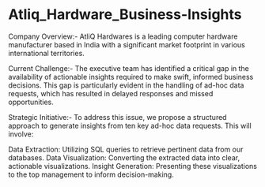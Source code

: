 # Atliq_Hardware_Business-Insights


Company Overview:-
AtliQ Hardwares is a leading computer hardware manufacturer based in India with a significant market footprint in various international territories.

Current Challenge:-
The executive team has identified a critical gap in the availability of actionable insights required to make swift, informed business decisions. This gap is particularly evident in the handling of ad-hoc data requests, which has resulted in delayed responses and missed opportunities.

Strategic Initiative:-
To address this issue, we propose a structured approach to generate insights from ten key ad-hoc data requests. This will involve:

Data Extraction: Utilizing SQL queries to retrieve pertinent data from our databases.
Data Visualization: Converting the extracted data into clear, actionable visualizations.
Insight Generation: Presenting these visualizations to the top management to inform decision-making.
